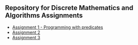 ## Repository for Discrete Mathematics and Algorithms Assignments

* [Assignment 1 - Programming with predicates](https://github.com/Hold-Krykke-BA/MAT-AL/tree/main/Assignment1)
* [Assignment 2](https://github.com/Hold-Krykke-BA/MAT-AL/tree/main/Assignment2)
* [Assignment 3](https://github.com/Hold-Krykke-BA/MAT-AL/tree/main/Assignment3)
